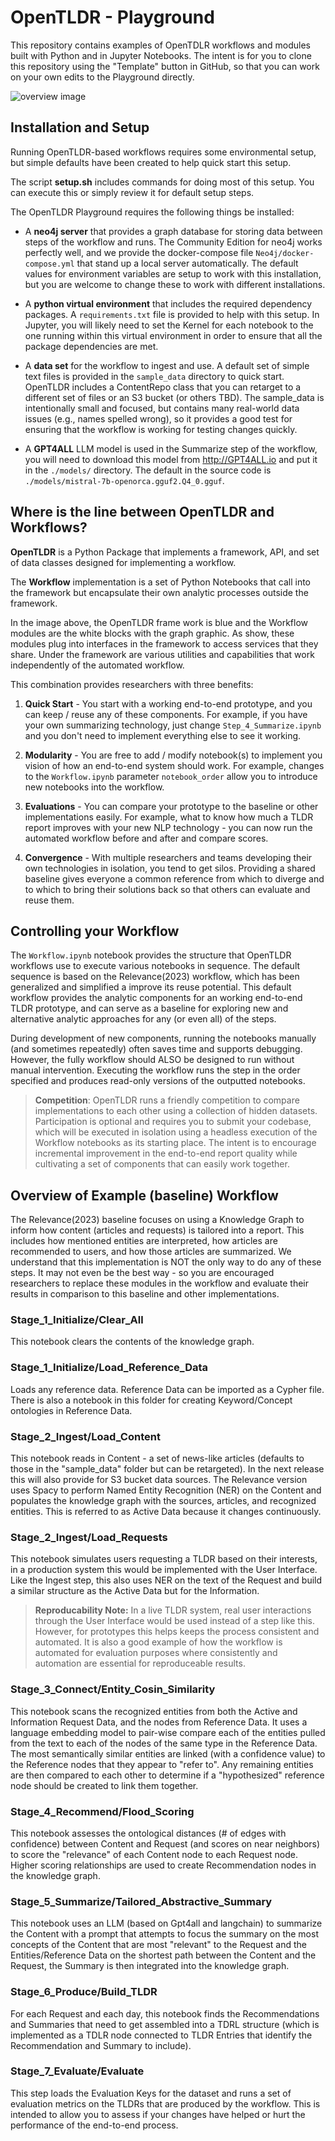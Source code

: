 # OpenTLDR - Playground

This repository contains examples of OpenTDLR workflows and modules built with Python and in Jupyter Notebooks.
The intent is for you to clone this repository using the "Template" button in GitHub, so that you can work on your own edits to the Playground directly.

![overview image](https://opentldr.org/wp-content/uploads/2024/07/opentldr_large-1024x512.png)

## Installation and Setup

Running OpenTLDR-based workflows requires some environmental setup, but simple defaults have been created to help quick start this setup.

The script **setup.sh** includes commands for doing most of this setup. You can execute this or simply review it for default setup steps.

The OpenTLDR Playground requires the following things be installed:

- A **neo4j server** that provides a graph database for storing data between steps of the workflow and runs. The Community Edition for neo4j works perfectly well, and we provide the docker-compose file `Neo4j/docker-compose.yml` that stand up a local server automatically. The default values for environment variables are setup to work with this installation, but you are welcome to change these to work with different installations.

- A **python virtual environment** that includes the required dependency packages. A `requirements.txt` file is provided to help with this setup. In Jupyter, you will likely need to set the Kernel for each notebook to the one running within this virtual environment in order to ensure that all the package dependencies are met.

- A **data set** for the workflow to ingest and use. A default set of simple text files is provided in the `sample_data` directory to quick start. OpenTLDR includes a ContentRepo class that you can retarget to a different set of files or an S3 bucket (or others TBD). The sample_data is intentionally small and focused, but contains many real-world data issues (e.g., names spelled wrong), so it provides a good test for ensuring that the workflow is working for testing changes quickly.

- A **GPT4ALL** LLM model is used in the Summarize step of the workflow, you will need to download this model from http://GPT4ALL.io and put it in the `./models/` directory. The default in the source code is `./models/mistral-7b-openorca.gguf2.Q4_0.gguf`.


## Where is the line between OpenTLDR and Workflows?

**OpenTLDR** is a Python Package that implements a framework, API, and set of data classes designed for implementing a workflow.

The **Workflow** implementation is a set of Python Notebooks that call into the framework but encapsulate their own analytic processes outside the framework.

In the image above, the OpenTLDR frame work is blue and the Workflow modules are the white blocks with the graph graphic. As show, these modules plug into interfaces in the framework to access services that they share. Under the framework are various utilities and capabilities that work independently of the automated workflow.

This combination provides researchers with three benefits:

1. **Quick Start** - You start with a working end-to-end prototype, and you can keep / reuse any of these components. For example, if you have your own summarizing technology, just change `Step_4_Summarize.ipynb` and you don't need to implement everything else to see it working.

2. **Modularity** - You are free to add / modify notebook(s) to implement you vision of how an end-to-end system should work. For example, changes to the `Workflow.ipynb` parameter `notebook_order` allow you to introduce new notebooks into the workflow.

3. **Evaluations** - You can compare your prototype to the baseline or other implementations easily. For example, what to know how much a TLDR report improves with your new NLP technology - you can now run the automated workflow before and after and compare scores.

4. **Convergence** - With multiple researchers and teams developing their own technologies in isolation, you tend to get silos. Providing a shared baseline gives everyone a common reference from which to diverge and to which to bring their solutions back so that others can evaluate and reuse them.

## Controlling your Workflow

The `Workflow.ipynb` notebook provides the structure that OpenTLDR workflows use to execute various notebooks in sequence. The default sequence is based on the Relevance(2023) workflow, which has been generalized and simplified a improve its reuse potential. This default workflow provides the analytic components for an working end-to-end TLDR prototype, and can serve as a baseline for exploring new and alternative analytic approaches for any (or even all) of the steps.

During development of new components, running the notebooks manually (and sometimes repeatedly) often saves time and supports debugging. However, the fully workflow should ALSO be designed to run without manual intervention. Executing the workflow runs the step in the order specified and produces read-only versions of the outputted notebooks.

> **Competition**: OpenTLDR runs a friendly competition to compare implementations to each other using a collection of hidden datasets. Participation is optional and requires you to submit your codebase, which will be executed in isolation using a headless execution of the Workflow notebooks as its starting place. The intent is to encourage incremental improvement in the end-to-end report quality while cultivating a set of components that can easily work together.

## Overview of Example (baseline) Workflow

The Relevance(2023) baseline focuses on using a Knowledge Graph to inform how content (articles and requests) is tailored into a report. This includes how mentioned entities are interpreted, how articles are recommended to users, and how those articles are summarized. We understand that this implementation is NOT the only way to do any of these steps. It may not even be the best way - so you are encouraged researchers to replace these modules in the workflow and evaluate their results in comparison to this baseline and other implementations.

### Stage_1_Initialize/Clear_All
This notebook clears the contents of the knowledge graph.

### Stage_1_Initialize/Load_Reference_Data
Loads any reference data. Reference Data can be imported as a Cypher file. There is also a notebook in this folder for creating Keyword/Concept ontologies in Reference Data.

### Stage_2_Ingest/Load_Content
This notebook reads in Content - a set of news-like articles (defaults to those in the "sample_data" folder but can be retargeted). In the next release this will also provide for S3 bucket data sources. The Relevance version uses Spacy to perform Named Entity Recognition (NER) on the Content and populates the knowledge graph with the sources, articles, and recognized entities. This is referred to as Active Data because it changes continuously.

### Stage_2_Ingest/Load_Requests
This notebook simulates users requesting a TLDR based on their interests, in a production system this would be implemented with the User Interface. Like the Ingest step, this also uses NER on the text of the Request and build a similar structure as the Active Data but for the Information.
> **Reproducability Note:** In a live TLDR system, real user interactions through the User Interface would be used instead of a step like this. However, for prototypes this helps keeps the process consistent and automated. It is also a good example of how the workflow is automated for evaluation purposes where consistently and automation are essential for reproduceable results.

### Stage_3_Connect/Entity_Cosin_Similarity
This notebook scans the recognized entities from both the Active and Information Request Data, and the nodes from Reference Data. It uses a language embedding model to pair-wise compare each of the entities pulled from the text to each of the nodes of the same type in the Reference Data. The most semantically similar entities are linked (with a confidence value) to the Reference nodes that they appear to "refer to". Any remaining entities are then compared to each other to determine if a "hypothesized" reference node should be created to link them together.

### Stage_4_Recommend/Flood_Scoring
This notebook assesses the ontological distances (# of edges with confidence) between Content and Request (and scores on near neighbors) to score the "relevance" of each Content node to each Request node. Higher scoring relationships are used to create Recommendation nodes in the knowledge graph.

### Stage_5_Summarize/Tailored_Abstractive_Summary
This notebook uses an LLM (based on Gpt4all and langchain) to summarize the Content with a prompt that attempts to focus the summary on the most concepts of the Content that are most "relevant" to the Request and the Entities/Reference Data on the shortest path between the Content and the Request, the Summary is then integrated into the knowledge graph.

### Stage_6_Produce/Build_TLDR
For each Request and each day, this notebook finds the Recommendations and Summaries that need to get assembled into a TDRL structure (which is implemented as a TDLR node connected to TLDR Entries that identify the Recommendation and Summary to include).

### Stage_7_Evaluate/Evaluate
This step loads the Evaluation Keys for the dataset and runs a set of evaluation metrics on the TLDRs that are produced by the workflow. This is intended to allow you to assess if your changes have helped or hurt the performance of the end-to-end process.
